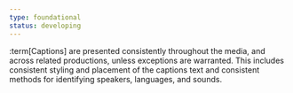 ```yaml
---
type: foundational
status: developing
---
```


:term[Captions] are presented consistently throughout the media, and across related productions, unless exceptions are warranted. This includes consistent styling and placement of the captions text and consistent methods for identifying speakers, languages, and sounds.